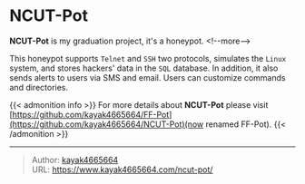 # NCUT-Pot

**NCUT-Pot** is my graduation project, it&#39;s a honeypot.
&lt;!--more--&gt;

This honeypot supports `Telnet` and `SSH` two protocols, simulates the `Linux` system, and stores hackers&#39; data in the `SQL` database. In addition, it also sends alerts to users via SMS and email. Users can customize commands and directories.

{{&lt; admonition info &gt;}}
For more details about **NCUT-Pot** please visit [https://github.com/kayak4665664/FF-Pot](https://github.com/kayak4665664/NCUT-Pot)(now renamed FF-Pot).
{{&lt; /admonition &gt;}}

---

> Author: [kayak4665664](https://github.com/kayak4665664)  
> URL: https://www.kayak4665664.com/ncut-pot/  

